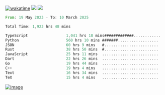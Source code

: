 [![wakatime](https://wakatime.com/badge/user/00eead22-fb14-4dd0-ab8a-3625cafbd50d.svg)](https://wakatime.com/@00eead22-fb14-4dd0-ab8a-3625cafbd50d)
![](https://komarev.com/ghpvc/?username=flatypus)
![](https://pixel.flatypus.me/flatypus?type=tracker)
<!--START_SECTION:waka-->

```rust
From: 19 May 2023 - To: 10 March 2025

Total Time: 1,923 hrs 48 mins

TypeScript                 1,041 hrs 18 mins#############............   53.83 %
Python                     560 hrs 10 mins #######..................   28.96 %
JSON                       60 hrs 9 mins   #........................   03.11 %
Rust                       38 hrs 50 mins  #........................   02.01 %
JavaScript                 25 hrs 11 mins  .........................   01.30 %
Dart                       22 hrs 26 mins  .........................   01.16 %
Go                         19 hrs 44 mins  .........................   01.02 %
C++                        19 hrs 4 mins   .........................   00.99 %
Text                       16 hrs 34 mins  .........................   00.86 %
TeX                        15 hrs 4 mins   .........................   00.78 %
```

<!--END_SECTION:waka-->
[<img alt="image" src="https://github.com/flatypus/flatypus/assets/68029599/0a302dc1-501c-43a0-ae8d-37ec4817f3bd">](https://flatypus.me)

